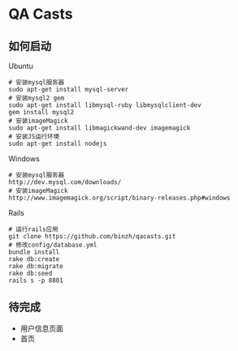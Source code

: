 QA Casts
=

如何启动
-

Ubuntu

    # 安装mysql服务器
	sudo apt-get install mysql-server
	# 安装mysql2 gem
	sudo apt-get install libmysql-ruby libmysqlclient-dev
	gem install mysql2
    # 安装imageMagick
    sudo apt-get install libmagickwand-dev imagemagick
    # 安装JS运行环境
    sudo apt-get install nodejs

Windows

	# 安装mysql服务器
	http://dev.mysql.com/downloads/
	# 安装imageMagick
	http://www.imagemagick.org/script/binary-releases.php#windows

Rails

	# 运行rails应用
    git clone https://github.com/binzh/qacasts.git
    # 修改config/database.yml
    bundle install
    rake db:create
    rake db:migrate
	rake db:seed
    rails s -p 8801

待完成
-

* 用户信息页面
* 首页